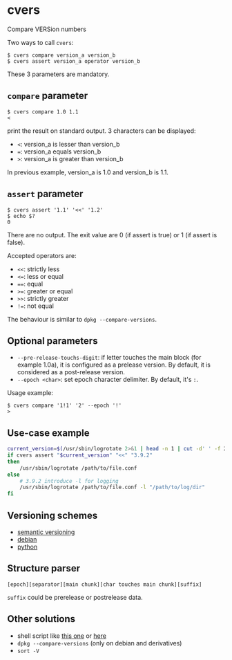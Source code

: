# cvers
Compare VERSion numbers

Two ways to call `cvers`:

```
$ cvers compare version_a version_b
$ cvers assert version_a operator version_b
```

These 3 parameters are mandatory.


## `compare` parameter

```
$ cvers compare 1.0 1.1
<
```

print the result on standard output.
3 characters can be displayed:
 - `<`: version_a is lesser than version_b
 - `=`: version_a equals version_b
 - `>`: version_a is greater than version_b

In previous example, version_a is 1.0 and version_b is 1.1.


## `assert` parameter

```
$ cvers assert '1.1' '<<' '1.2'
$ echo $?
0
```

There are no output.
The exit value are 0 (if assert is true) or 1 (if assert is false).

Accepted operators are:
 - `<<`: strictly less
 - `<=`: less or equal
 - `==`: equal
 - `>=`: greater or equal
 - `>>`: strictly greater
 - `!=`: not equal

The behaviour is similar to `dpkg --compare-versions`.

## Optional parameters

 - `--pre-release-touchs-digit`: if letter touches the main block (for example 1.0a), it is configured as a prelease version. By default, it is considered as a post-release version.
 - `--epoch <char>`: set epoch character delimiter. By default, it's `:`.

Usage example:

```
$ cvers compare '1!1' '2' --epoch '!'
>
```


## Use-case example

```sh
current_version=$(/usr/sbin/logrotate 2>&1 | head -n 1 | cut -d' ' -f 2)
if cvers assert "$current_version" "<<" "3.9.2"
then
    /usr/sbin/logrotate /path/to/file.conf
else
    # 3.9.2 introduce -l for logging
    /usr/sbin/logrotate /path/to/file.conf -l "/path/to/log/dir"
fi
```

## Versioning schemes

 - [semantic versioning](https://semver.org/)
 - [debian](https://www.debian.org/doc/debian-policy/ch-controlfields.html#version)
 - [python](https://peps.python.org/pep-0440/)


## Structure parser

```
[epoch][separator][main chunk][char touches main chunk][suffix]
```

`suffix` could be prerelease or postrelease data.


## Other solutions

 - shell script like [this one](https://stackoverflow.com/questions/4023830/how-to-compare-two-strings-in-dot-separated-version-format-in-bash) or [here](https://unix.stackexchange.com/questions/285924/how-to-compare-a-programs-version-in-a-shell-script/285928)
 - `dpkg --compare-versions` (only on debian and derivatives)
 - `sort -V`
